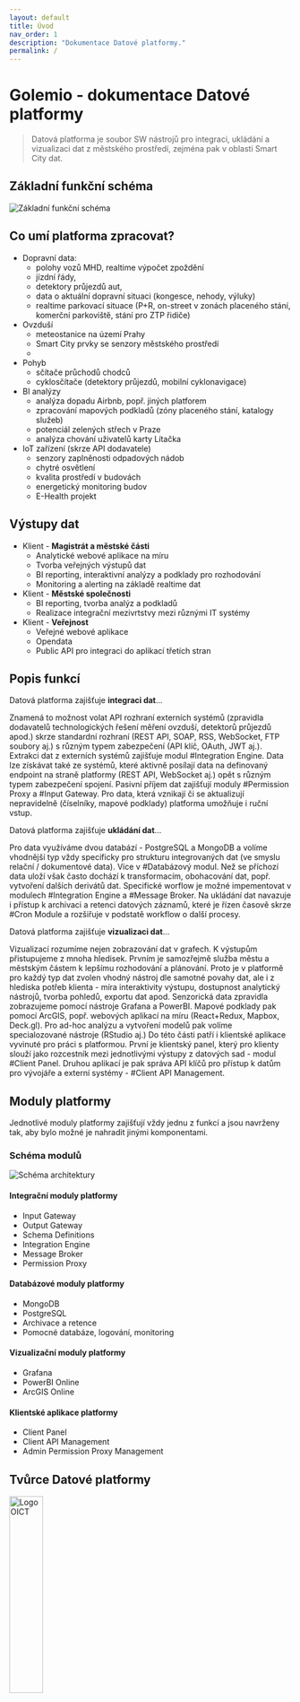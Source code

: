 ```yaml
---
layout: default
title: Úvod
nav_order: 1
description: "Dokumentace Datové platformy."
permalink: /
---
```


# Golemio - dokumentace Datové platformy

> Datová platforma je soubor SW nástrojů pro integraci, ukládání a vizualizaci dat z městského prostředí, zejména pak v oblasti Smart City dat.

## Základní funkční schéma

<img src="/golemio-docs/assets/images/schemas/GolemioAim.svg" alt="Základní funkční schéma" class="img-highlighted"/>

## Co umí platforma zpracovat?

* Dopravní data:
    * polohy vozů MHD, realtime výpočet zpoždění
    * jízdní řády,
    * detektory průjezdů aut,
    * data o aktuální dopravní situaci (kongesce, nehody, výluky)
    * realtime parkovací situace (P+R, on-street v zonách placeného stání, komerční parkoviště, stání pro ZTP řidiče)
* Ovzduší
    * meteostanice na území Prahy
    * Smart City prvky se senzory městského prostředí
    * 
* Pohyb
    * sčítače průchodů chodců
    * cyklosčítače (detektory průjezdů, mobilní cyklonavigace)
* BI analýzy
    * analýza dopadu Airbnb, popř. jiných platforem
    * zpracování mapových podkladů (zóny placeného stání, katalogy služeb)
    * potenciál zelených střech v Praze
    * analýza chování uživatelů karty Lítačka
* IoT zařízení (skrze API dodavatele)
    * senzory zaplněnosti odpadových nádob
    * chytré osvětlení
    * kvalita prostředí v budovách
    * energetický monitoring budov
    * E-Health projekt

## Výstupy dat

* Klient - **Magistrát a městské části**
    * Analytické webové aplikace na míru
    * Tvorba veřejných výstupů dat
    * BI reporting, interaktivní analýzy a podklady pro rozhodování
    * Monitoring a alerting na základě realtime dat
* Klient - **Městské společnosti**
    * BI reporting, tvorba analýz a podkladů
    * Realizace integrační mezivrtstvy mezi různými IT systémy
* Klient - **Veřejnost**
    * Veřejné webové aplikace
    * Opendata
    * Public API pro integraci do aplikací třetích stran

## Popis funkcí

Datová platforma zajišťuje **integraci dat**...

Znamená to možnost volat API rozhraní externích systémů (zpravidla dodavatelů technologických řešení měření ovzduší, detektorů průjezdů apod.) skrze standardní rozhraní (REST API, SOAP, RSS, WebSocket, FTP soubory aj.) s různým typem zabezpečení (API klíč, OAuth, JWT aj.). Extrakci dat z externích systémů zajišťuje modul #Integration Engine.
Data lze získávat také ze systémů, které aktivně posílají data na definovaný endpoint na straně platformy (REST API, WebSocket aj.) opět s různým typem zabezpečení spojení. Pasivní příjem dat zajišťují moduly #Permission Proxy a #Input Gateway.
Pro data, která vznikají či se aktualizují nepravidelně (číselníky, mapové podklady) platforma umožňuje i ruční vstup.

Datová platforma zajišťuje **ukládání dat**...

Pro data využíváme dvou databází - PostgreSQL a MongoDB a volíme vhodnější typ vždy specificky pro strukturu integrovaných dat (ve smyslu relační / dokumentové data). Více v #Databázový modul.
Než se příchozí data uloží však často dochází k transformacím, obohacování dat, popř. vytvoření dalších derivátů dat. Specifické worflow je možné impementovat v modulech #Integration Engine a #Message Broker.
Na ukládání dat navazuje i přístup k archivaci a retenci datových záznamů, které je řízen časově skrze #Cron Module a rozšiřuje v podstatě workflow o další procesy.

Datová platforma zajišťuje **vizualizaci dat**...

Vizualizací rozumíme nejen zobrazování dat v grafech. K výstupům přistupujeme z mnoha hledisek. Prvním je samozřejmě služba městu a městským částem k lepšímu rozhodování a plánování. Proto je v platformě pro každý typ dat zvolen vhodný nástroj dle samotné povahy dat, ale i z hlediska potřeb klienta - míra interaktivity výstupu, dostupnost analytický nástrojů, tvorba pohledů, exportu dat apod.
Senzorická data zpravidla zobrazujeme pomocí nástroje Grafana a PowerBI. Mapové podklady pak pomocí ArcGIS, popř. webových aplikací na míru (React+Redux, Mapbox, Deck.gl). Pro ad-hoc analýzu a vytvoření modelů pak volíme specialozované nástroje (RStudio aj.)
Do této části patří i klientské aplikace vyvinuté pro práci s platformou. První je klientský panel, který pro klienty slouží jako rozcestník mezi jednotlivými výstupy z datových sad - modul #Client Panel. Druhou aplikací je pak správa API klíčů pro přístup k datům pro vývojáře a externí systémy - #Client API Management.

## Moduly platformy

Jednotlivé moduly platformy zajišťují vždy jednu z funkcí a jsou navrženy tak, aby bylo možné je nahradit jinými komponentami.

### Schéma modulů

<img src="/golemio-docs/assets/images/schemas/DP_schema_general.svg" alt="Schéma architektury" class="img-highlighted"/>

#### Integrační moduly platformy

* Input Gateway
* Output Gateway
* Schema Definitions
* Integration Engine
* Message Broker
* Permission Proxy

#### Databázové moduly platformy

* MongoDB
* PostgreSQL
* Archivace a retence
* Pomocné databáze, logování, monitoring

#### Vizualizační moduly platformy

* Grafana
* PowerBI Online
* ArcGIS Online

#### Klientské aplikace platformy

* Client Panel
* Client API Management
* Admin Permission Proxy Management

## Tvůrce Datové platformy

<img src="/golemio-docs/assets/images/logos/OICT_logo_grey.png" alt="Logo OICT" style="margin-botom: 1rem; min-width:200px; width: 30%;"/>
